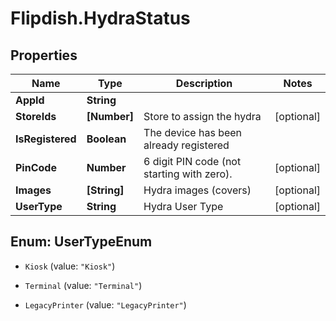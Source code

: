 # Flipdish.HydraStatus

## Properties
Name | Type | Description | Notes
------------ | ------------- | ------------- | -------------
**AppId** | **String** |  | 
**StoreIds** | **[Number]** | Store to assign the hydra | [optional] 
**IsRegistered** | **Boolean** | The device has been already registered | 
**PinCode** | **Number** | 6 digit PIN code (not starting with zero). | [optional] 
**Images** | **[String]** | Hydra images (covers) | [optional] 
**UserType** | **String** | Hydra User Type | [optional] 


<a name="UserTypeEnum"></a>
## Enum: UserTypeEnum


* `Kiosk` (value: `"Kiosk"`)

* `Terminal` (value: `"Terminal"`)

* `LegacyPrinter` (value: `"LegacyPrinter"`)




